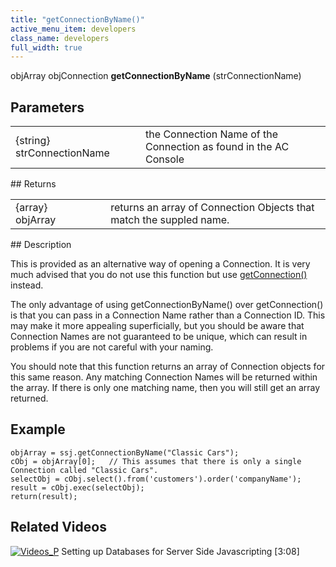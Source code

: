 ```yaml
---
title: "getConnectionByName()"
active_menu_item: developers
class_name: developers
full_width: true
---
```



objArray objConnection **getConnectionByName** (strConnectionName)

## Parameters

<table>
<tr>
<td width="207">
{string} strConnectionName

</td>
<td width="18">
</td>
<td width="655">
the Connection Name of the Connection as found in the AC Console

</td>
</tr>
</table>
## Returns

<table>
<tr>
<td width="182">
{array} objArray

</td>
<td width="16">
</td>
<td width="682">
returns an array of Connection Objects that match the suppled name.

</td>
</tr>
</table>
## Description

This is provided as an alternative way of opening a Connection. It is very much advised that you do not use this function but use [getConnection()](/developers/documentation/scripting-apis/server-side-api/ssj-object/database/getconnection) instead.

The only advantage of using getConnectionByName() over getConnection() is that you can pass in a Connection Name rather than a Connection ID. This may make it more appealing superficially, but you should be aware that Connection Names are not guaranteed to be unique, which can result in problems if you are not careful with your naming.

You should note that this function returns an array of Connection objects for this same reason. Any matching Connection Names will be returned within the array. If there is only one matching name, then you will still get an array returned.

## Example

    objArray = ssj.getConnectionByName("Classic Cars");
    cObj = objArray[0];   // This assumes that there is only a single Connection called "Classic Cars".
    selectObj = cObj.select().from('customers').order('companyName');
    result = cObj.exec(selectObj);
    return(result);
     
   

## Related Videos

[![Videos\_P](/img/docs/videos_p.png)](http://www.youtube.com/v/vOOSCRbH6_Y?autoplay=1&hd=1&fs=1&showsearch=0&rel=0&) Setting up Databases for Server Side Javascripting [3:08]

